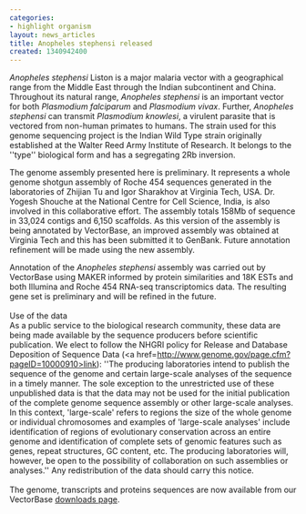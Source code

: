```yaml
---
categories:
- highlight organism
layout: news_articles
title: Anopheles stephensi released
created: 1340942400
---
```

<i>Anopheles stephensi</i> Liston is a major malaria vector with a geographical range from the Middle East through the Indian subcontinent and China. Throughout its natural range, <i>Anopheles stephensi</i> is an important vector for both <i>Plasmodium falciparum</i> and <i>Plasmodium vivax</i>. Further, <i>Anopheles stephensi</i> can transmit <i>Plasmodium knowlesi</i>, a virulent parasite that is vectored from non-human primates to humans. The strain used for this genome sequencing project is the Indian Wild Type strain originally established at the Walter Reed Army Institute of Research. It belongs to the ''type'' biological form and has a segregating 2Rb inversion.<p>The genome assembly presented here is preliminary. It represents a whole genome shotgun assembly of Roche 454 sequences generated in the laboratories of Zhijian Tu and Igor Sharakhov at Virginia Tech, USA. Dr. Yogesh Shouche at the National Centre for Cell Science, India, is also involved in this collaborative effort. The assembly totals 158Mb of sequence in 33,024 contigs and 6,150 scaffolds. As this version of the assembly is being annotated by VectorBase, an improved assembly was obtained at Virginia Tech and this has been submitted it to GenBank. Future annotation refinement will be made using the new assembly.<p>Annotation of the <i>Anopheles stephensi</i> assembly was carried out by VectorBase using MAKER informed by protein similarities and 18K ESTs and both Illumina and Roche 454 RNA-seq transcriptomics data. The resulting gene set is preliminary and will be refined in the future.<br /><br />Use of the data<br />As a public service to the biological research community, these data are being made available by the sequence producers before scientific publication. We elect to follow the NHGRI policy for Release and Database Deposition of Sequence Data (<a href=http://www.genome.gov/page.cfm?pageID=10000910>link</a>): ''The producing laboratories intend to publish the sequence of the genome and certain large-scale analyses of the sequence in a timely manner. The sole exception to the unrestricted use of these unpublished data is that the data may not be used for the initial publication of the complete genome sequence assembly or other large-scale analyses. In this context, 'large-scale' refers to regions the size of the whole genome or individual chromosomes and examples of 'large-scale analyses' include identification of regions of evolutionary conservation across an entire genome and identification of complete sets of genomic features such as genes, repeat structures, GC content, etc. The producing laboratories will, however, be open to the possibility of collaboration on such assemblies or analyses.'' Any redistribution of the data should carry this notice.<br /><br />The genome, transcripts and proteins sequences are now available from our VectorBase <a href=/downloads/>downloads page</a>.
